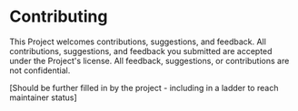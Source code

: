 # Contributing

This Project welcomes contributions, suggestions, and feedback. All contributions, suggestions, and feedback you submitted are accepted under the Project's license. All feedback, suggestions, or contributions are not confidential.

[Should be further filled in by the project - including in a ladder to reach maintainer status]
